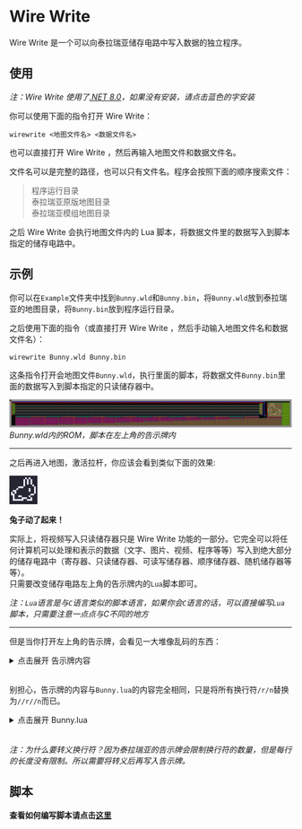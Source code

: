 # Wire Write
Wire Write 是一个可以向泰拉瑞亚储存电路中写入数据的独立程序。

## 使用

*注：Wire Write 使用了[.NET 8.0](https://dotnet.microsoft.com/zh-cn/download/dotnet/8.0 ".NET 8.0")，如果没有安装，请点击蓝色的字安装*

你可以使用下面的指令打开 Wire Write：

```shell
wirewrite <地图文件名> <数据文件名>
```

也可以直接打开 Wire Write ，然后再输入地图文件和数据文件名。  

文件名可以是完整的路径，也可以只有文件名。程序会按照下面的顺序搜索文件：

> 程序运行目录  
> 泰拉瑞亚原版地图目录  
> 泰拉瑞亚模组地图目录

之后 Wire Write 会执行地图文件内的 Lua 脚本，将数据文件里的数据写入到脚本指定的储存电路中。

## 示例

你可以在`Example`文件夹中找到`Bunny.wld`和`Bunny.bin`，将`Bunny.wld`放到泰拉瑞亚的地图目录，将`Bunny.bin`放到程序运行目录。  

之后使用下面的指令（或直接打开 Wire Write ，然后手动输入地图文件名和数据文件名）：

```shell
wirewrite Bunny.wld Bunny.bin
```

这条指令打开会地图文件`Bunny.wld`，执行里面的脚本，将数据文件`Bunny.bin`里面的数据写入到脚本指定的只读储存器中。

![Bunny.wld](./Image/Bunny.wld.png "Bunny.wld")  
*Bunny.wld内的ROM，脚本在左上角的告示牌内*
***
之后再进入地图，激活拉杆，你应该会看到类似下面的效果:

<img src="./Image/Bunny_Run.gif" width="10%"> 

**兔子动了起来！**  

实际上，将视频写入只读储存器只是 Wire Write 功能的一部分。它完全可以将任何计算机可以处理和表示的数据（文字、图片、视频、程序等等）写入到绝大部分的储存电路中（寄存器、只读储存器、可读写储存器、顺序储存器、随机储存器等等）。  
只需要改变储存电路左上角的告示牌内的`Lua`脚本即可。 

*注：`Lua`语言是与`C`语言类似的脚本语言，如果你会`C`语言的话，可以直接编写`Lua`脚本，只需要注意一点点与C不同的地方*

***
但是当你打开左上角的告示牌，会看见一大堆像乱码的东西：  

<details>
<summary>点击展开 告示牌内容</summary>

![Script On Sign](./Image/Script_On_Sign.png "Script On Sign")  
</details>

######

别担心，告示牌的内容与`Bunny.lua`的内容完全相同，只是将所有换行符`/r/n`替换为`//r//n`而已。

<details>
<summary>点击展开 Bunny.lua</summary>

```lua
WIRE_WRITE BUNNY

-- 储存电路起始坐标相对于告示牌左上角坐标的偏移
Offset_X = 6
Offset_Y = 7

-- 储存电路最大行数，每行有四种颜色
Max_Line = 4
-- 屏幕像素大小
Max_Pixel_X = 16
Max_Pixel_Y = 14

-- 判断 data 的第 bit 位是否是1
function IsOne(data, bit)
	if(((1 << bit) & data) ~= 0) then
		return true
	else
		return false
	end
end

-- 遍历储存电路的所有行
for line = 0, Max_Line - 1, 1 do
	-- 遍历储存电路每行中所有颜色
	for color = 0, 3, 1 do
		-- 遍历屏幕的所有行
		for p_line = 0, Max_Pixel_Y - 1, 1 do
			-- 从数据文件中读取数据
			data = bin.ReadUInt16()
			-- 遍历屏幕每行中所有列
			for p_row = 0, Max_Pixel_X - 1, 1 do
				-- 计算出当前数据写入位置坐标
				-- 水平坐标为：告示牌水平坐标、水平偏移、每行最大像素倍屏幕行数、屏幕列数 之和 
				x = sign.X + Offset_X + p_line * Max_Pixel_X + p_row
				-- 竖直坐标为：告示牌竖直坐标、竖直偏移、三倍行数（每行有三格高） 之和 
				y = sign.Y + Offset_Y + line * 3
				-- 判断当前电线颜色，将电线设为数据当前位对应的值
				if(color == 0) then
					tiles[x][y].WireRed = IsOne(data, p_row)
				elseif(color == 1)then
					tiles[x][y].WireBlue = IsOne(data, p_row)
				elseif(color == 2)then
					tiles[x][y].WireGreen = IsOne(data, p_row)
				elseif(color == 3)then
					tiles[x][y].WireYellow = IsOne(data, p_row)
				end
			end
		end
	end
end
```
</details>  
  
######

*注：为什么要转义换行符？因为泰拉瑞亚的告示牌会限制换行符的数量，但是每行的长度没有限制。所以需要将转义后再写入告示牌。*

## 脚本

**查看如何编写脚本请点击[这里](https://github.com/yfdyzjt/WireWrite/wiki/%E8%84%9A%E6%9C%AC "脚本")**